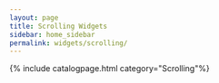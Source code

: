 ```yaml
---
layout: page
title: Scrolling Widgets
sidebar: home_sidebar
permalink: widgets/scrolling/
---
```

{% include catalogpage.html category="Scrolling"%}      